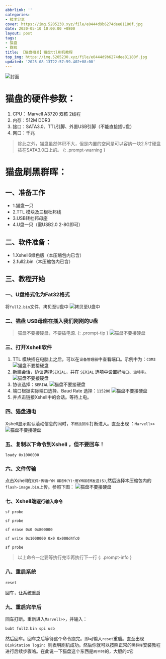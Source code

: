 ```yaml
---
abbrlink: ''
categories:
- 技术分享
cover: https://img.5205230.xyz/file/e0444d9b6274dee81180f.jpg
date: 2020-05-10 10:00:00 +0800
layout: post
tags:
- 猫盘
- 群辉
title: 【猫盘相关】猫盘ttl刷机教程
top_img: https://img.5205230.xyz/file/e0444d9b6274dee81180f.jpg
updated: '2025-08-13T22:57:59.402+08:00'
---
```

![封面](https://img.5205230.xyz/file/e0444d9b6274dee81180f.jpg)

# 猫盘的硬件参数：

1. CPU： Marvell A3720 双核 2线程
2. 内存：512M DDR3
3. 接口：SATA3.0、TTL引脚、外置USB引脚（不能直接插U盘）
4. 网口：千兆

> 除此之外，猫盘虽然体积不大，但是内置的空间是可以容纳一块2.5寸硬盘插在SATA3.0口上的。
> {: .prompt-warning }

# 猫盘刷黑群晖：

## 一、准备工作

* 1.猫盘一只
* 2.TTL 模块及三根杜邦线
* 3.USB转杜邦母座
* 4.U盘一只（需USB2.0 2-8G即可）

## 二、软件准备：

* 1.Xshell6绿色版（本压缩包内已含）
* 2.full2.bin（本压缩包内已含）

## 三、教程开始

### 一、U盘格式化为Fat32格式

将`full2.bin`文件，拷贝至U盘中
![拷贝至U盘中](https://img.5205230.xyz/file/5a0404e6e64c57bc827b3.png)

### 二、猫盘 USB母座在插入我们刚刚的U盘

> 猫盘不要接硬盘，不要插电源.
> {: .prompt-tip }
> ![猫盘不要接硬盘](https://img.5205230.xyz/file/fa6a67243431dcab7dbe2.png)

### 三、打开Xshell软件

1. TTL 模块插在电脑上之后，可以在`设备管理器`中查看端口。示例中为：`COM3`
   ![猫盘不要接硬盘](https://img.5205230.xyz/file/4ef5807fbc44e4247831b.png)
2. 新建会话，协议选择`SERIAL`，并在 `SERIAL` 选项中设置好`端口`、`波特率`。
   ![猫盘不要接硬盘](https://img.5205230.xyz/file/e18c9d2d966a29956555e.png)
3. 协议选择：`SERIAL`
   ![猫盘不要接硬盘](https://img.5205230.xyz/file/7aaf95b4be790ca5337db.png)
4. 端口根据实际端口选择、Baud Rate 选择：`115200`
   ![猫盘不要接硬盘](https://img.5205230.xyz/file/6ee838021cf663b8b0fa9.png)
5. 并点击链接Xshell中的会话。等待上电。

### 四、猫盘通电

Xshell显示默认滚动信息的同时，`不断按回车`打断进入。直至出现 ：`Marvell>>`
![猫盘不要接硬盘](https://img.5205230.xyz/file/a7b4aae2f72750472dc72.png)

### 五、复制以下命令到Xshell ，但不要回车！

```
loady 0x1000000
```

### 六、文件传输

点击Xshell的`文件`-`传输`-`YM ODEM(Y)`-`用YMODEM发送(S)`,然后选择本压缩包内的`flash-image.bin`上传。参照下图：
![猫盘不要接硬盘](https://img.5205230.xyz/file/3f5dc2f27c1de3fb03571.png)

### 七、Xshell端`逐行输入命令`

```
sf probe
```

```
sf probe
```

```
sf erase 0x0 0x800000
```

```
sf write 0x1000000 0x0 0x000d4fc0
```

```
sf probe
```

> 以上命令一定要等执行完毕再执行下一行
> {: .prompt-info }

### 八、重启系统

```
reset
```

回车，让系统重启

### 九、重启完毕后

回车打断。重新进入`Marvell>>`，并输入：

```
bubt full2.bin spi usb
```

然后回车。回车之后等待这个命令跑完。即可输入`reset`重启。直至出现`DiskStation login: `则表明刷机成功。然后你就可以按照正常的`黑群晖`安装教程进行后续步骤咯。在此说一下猫盘这个东西是`刷不坏`的，大胆的c它
